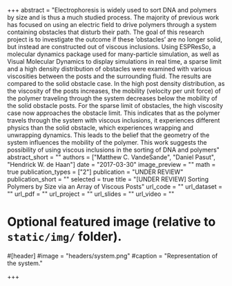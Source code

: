+++
abstract = "Electrophoresis is widely used to sort DNA and polymers by size and is thus a much studied process. The majority of previous work has focused on using an electric field to drive polymers through a system containing obstacles that disturb their path. The goal of this research project is to investigate the outcome if these ’obstacles’ are no longer solid, but instead are constructed out of viscous inclusions. Using ESPResSo, a molecular dynamics package used for many-particle simulation, as well as Visual Molecular Dynamics to display simulations in real time, a sparse limit and a high density distribution of obstacles were examined with various viscosities between the posts and the surrounding fluid. The results are compared to the solid obstacle case. In the high post density distribution, as the viscosity of the posts increases, the mobility (velocity per unit force) of the polymer traveling through the system decreases below the mobility of the solid obstacle posts. For the sparse limit of obstacles, the high viscosity case now approaches the obstacle limit. This indicates that as the polymer travels through the system with viscous inclusions, it experiences different physics than the solid obstacle, which experiences wrapping and unwrapping dynamics. This leads to the belief that the geometry of the system influences the mobility of the polymer. This work suggests the possibility of using viscous inclusions in the sorting of DNA and polymers"
abstract_short = ""
authors = ["Matthew C. VandeSande", "Daniel Pasut", "Hendrick W. de Haan"]
date = "2017-03-30"
image_preview = ""
math = true
publication_types = ["2"]
publication = "UNDER REVIEW"
publication_short = ""
selected = true
title = "[UNDER REVIEW] Sorting Polymers by Size via an Array of Viscous Posts"
url_code = ""
url_dataset = ""
url_pdf = ""
url_project = ""
url_slides = ""
url_video = ""



# Optional featured image (relative to `static/img/` folder).
#[header]
#image = "headers/system.png"
#caption = "Representation of the system."


+++
